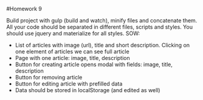 #Homework 9

Build project with gulp (build and watch), minify files and concatenate them. All your code should be separated in different files, scripts and styles. You should use jquery and materialize for all styles. SOW:
- List of articles with image (url), title and short description. Clicking on one element of articles we can see full article
- Page with one article: image, title, description
- Button for creating article opens modal with fields: image, title, description
- Button for removing article
- Button for editing article with prefilled data
- Data should be stored in localStorage (and edited as well)